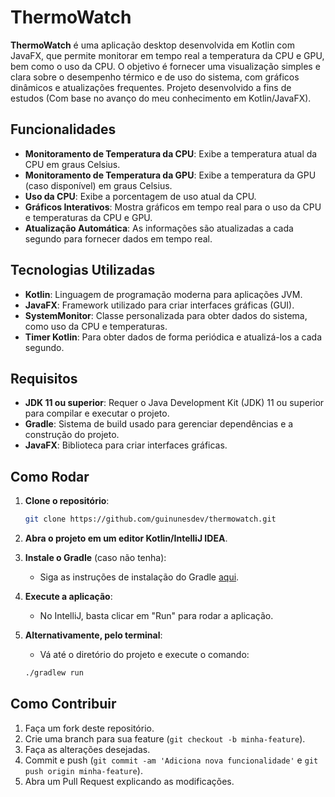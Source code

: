 # **ThermoWatch**

**ThermoWatch** é uma aplicação desktop desenvolvida em Kotlin com JavaFX, que permite monitorar em tempo real a temperatura da CPU e GPU, bem como o uso da CPU. O objetivo é fornecer uma visualização simples e clara sobre o desempenho térmico e de uso do sistema, com gráficos dinâmicos e atualizações frequentes.
Projeto desenvolvido a fins de estudos (Com base no avanço do meu conhecimento em Kotlin/JavaFX).

## **Funcionalidades**

- **Monitoramento de Temperatura da CPU**: Exibe a temperatura atual da CPU em graus Celsius.
- **Monitoramento de Temperatura da GPU**: Exibe a temperatura da GPU (caso disponível) em graus Celsius.
- **Uso da CPU**: Exibe a porcentagem de uso atual da CPU.
- **Gráficos Interativos**: Mostra gráficos em tempo real para o uso da CPU e temperaturas da CPU e GPU.
- **Atualização Automática**: As informações são atualizadas a cada segundo para fornecer dados em tempo real.

## **Tecnologias Utilizadas**

- **Kotlin**: Linguagem de programação moderna para aplicações JVM.
- **JavaFX**: Framework utilizado para criar interfaces gráficas (GUI).
- **SystemMonitor**: Classe personalizada para obter dados do sistema, como uso da CPU e temperaturas.
- **Timer Kotlin**: Para obter dados de forma periódica e atualizá-los a cada segundo.

## **Requisitos**

- **JDK 11 ou superior**: Requer o Java Development Kit (JDK) 11 ou superior para compilar e executar o projeto.
- **Gradle**: Sistema de build usado para gerenciar dependências e a construção do projeto.
- **JavaFX**: Biblioteca para criar interfaces gráficas.

## **Como Rodar**

1. **Clone o repositório**:
   ```bash
   git clone https://github.com/guinunesdev/thermowatch.git
   ```

2. **Abra o projeto em um editor Kotlin/IntelliJ IDEA**.

3. **Instale o Gradle** (caso não tenha):
   - Siga as instruções de instalação do Gradle [aqui](https://gradle.org/install/).

4. **Execute a aplicação**:
   - No IntelliJ, basta clicar em "Run" para rodar a aplicação.

5. **Alternativamente, pelo terminal**:
   - Vá até o diretório do projeto e execute o comando:
   ```bash
   ./gradlew run
   ```

## **Como Contribuir**

1. Faça um fork deste repositório.
2. Crie uma branch para sua feature (`git checkout -b minha-feature`).
3. Faça as alterações desejadas.
4. Commit e push (`git commit -am 'Adiciona nova funcionalidade'` e `git push origin minha-feature`).
5. Abra um Pull Request explicando as modificações.

